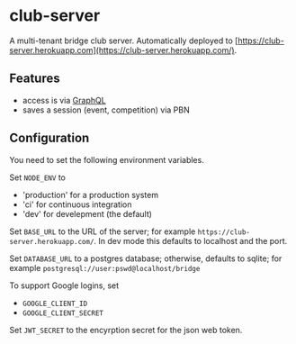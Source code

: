 # club-server
A multi-tenant bridge club server.  Automatically deployed to [https://club-server.herokuapp.com](https://club-server.herokuapp.com/).

## Features

- access is via [GraphQL](http://graphql.org/)
- saves a session (event, competition) via PBN

## Configuration

You need to set the following environment variables.

Set `NODE_ENV` to 
- 'production' for a production system
- 'ci' for continuous integration
- 'dev' for develepment (the default)

Set `BASE_URL` to the URL of the server; for example `https://club-server.herokuapp.com/`.  In dev mode this defaults to localhost and the port.

Set `DATABASE_URL` to a postgres database; otherwise, defaults to sqlite; for example `postgresql://user:pswd@localhost/bridge`

To support Google logins, set
- `GOOGLE_CLIENT_ID`
- `GOOGLE_CLIENT_SECRET`

Set `JWT_SECRET` to the encyrption secret for the json web token.